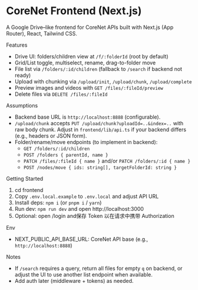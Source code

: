 # CoreNet Frontend (Next.js)

A Google Drive–like frontend for CoreNet APIs built with Next.js (App Router), React, Tailwind CSS.

Features
- Drive UI: folders/children view at `/f/:folderId` (root by default)
- Grid/List toggle, multiselect, rename, drag-to-folder move
- File list via `/folders/:id/children` (fallback to `/search` if backend not ready)
- Upload with chunking via `/upload/init`, `/upload/chunk`, `/upload/complete`
- Preview images and videos with `GET /files/:fileId/preview`
- Delete files via `DELETE /files/:fileId`

Assumptions
- Backend base URL is `http://localhost:8888` (configurable).
- `/upload/chunk` accepts `PUT /upload/chunk?uploadId=..&index=..` with raw body chunk.
  Adjust in `frontend/lib/api.ts` if your backend differs (e.g., headers or JSON form).
- Folder/rename/move endpoints (to implement in backend):
  - `GET /folders/:id/children`
  - `POST /folders { parentId, name }`
  - `PATCH /files/:fileId { name }` and/or `PATCH /folders/:id { name }`
  - `POST /nodes/move { ids: string[], targetFolderId: string }`

Getting Started
1. cd frontend
2. Copy `.env.local.example` to `.env.local` and adjust API URL
3. Install deps: `npm i` (or `pnpm i` / `yarn`)
4. Run dev: `npm run dev` and open http://localhost:3000
5. Optional: open /login and保存 Token 以在请求中携带 Authorization

Env
- NEXT_PUBLIC_API_BASE_URL: CoreNet API base (e.g., `http://localhost:8888`)

Notes
- If `/search` requires a query, return all files for empty `q` on backend, or adjust the UI to use another list endpoint when available.
- Add auth later (middleware + tokens) as needed.
